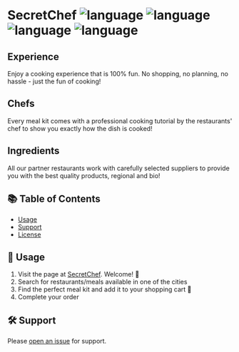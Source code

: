 # SecretChef ![language](https://img.shields.io/badge/language-Ruby-red.svg) ![language](https://img.shields.io/badge/language-HTML-orange.svg) ![language](https://img.shields.io/badge/language-Javascript-yellow.svg) ![language](https://img.shields.io/badge/language-CSS-blueviolet.svg)

## Experience
Enjoy a cooking experience that is 100% fun. No shopping, no planning, no hassle - just the fun of cooking!

## Chefs
Every meal kit comes with a professional cooking tutorial by the restaurants' chef to show you exactly how the dish is cooked!

## Ingredients
All our partner restaurants work with carefully selected suppliers to provide you with the best quality products, regional and bio!

## :books: Table of Contents

- [Usage](#rocket-usage)
- [Support](#hammer_and_wrench-support)
- [License](#scroll-license)

## :rocket: Usage

1. Visit the page at [SecretChef](https://www.secretchef.de/). Welcome! :wave:
2. Search for restaurants/meals available in one of the cities
3. Find the perfect meal kit and add it to your shopping cart :shopping_cart:
4. Complete your order

## :hammer_and_wrench: Support

Please [open an issue](https://github.com/SeeQL-Enterprises/SeeQL/issues/new) for support.
